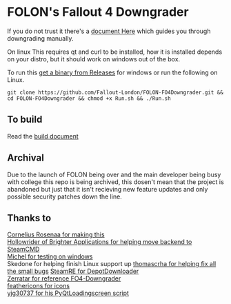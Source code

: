 # FOLON's Fallout 4 Downgrader

If you do not trust it there's a [document Here](./Manually.md) which guides you through downgrading manually.

On linux This requires qt and curl to be installed, how it is installed depends on your distro, but it should work on windows out of the box.

To run this [get a binary from Releases](https://github.com/Fallout-London/FOLON-FO4Downgrader/releases/latest) for windows or run the following on Linux.

```
git clone https://github.com/Fallout-London/FOLON-FO4Downgrader.git && cd FOLON-FO4Downgrader && chmod +x Run.sh && ./Run.sh
```

## To build
Read the [build document](./build.md)

## Archival
Due to the launch of FOLON being over and the main developer being busy with college this repo is being archived, this dosen't mean that the project is abandoned but just that it isn't recieving new feature updates and only possible security patches down the line.

## Thanks to
[Cornelius Rosenaa for making this](https://coffandro.github.io/)\
[Hollowrider of Brighter Applications for helping move backend to SteamCMD](https://github.com/Brighter-Applications)\
[Michel for testing on windows](https://www.linkedin.com/in/michellichand/)\
Skedone for helping finish Linux support up
[thomascrha for helping fix all the small bugs](https://github.com/thomascrha) 
[SteamRE for DepotDownloader](https://github.com/SteamRE/DepotDownloader)\
[Zerratar for reference FO4-Downgrader](https://www.twitch.tv/zerratar)\
[feathericons for icons](https://feathericons.com/)\
[yjg30737 for his PyQtLoadingscreen script](https://github.com/yjg30737/pyqt-translucent-full-loading-screen-thread)
